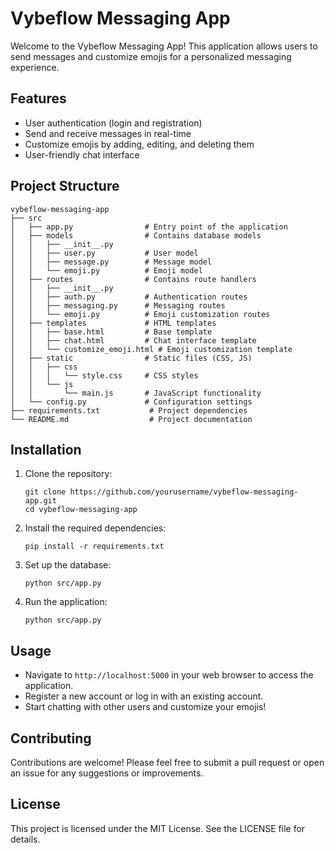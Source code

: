 # Vybeflow Messaging App

Welcome to the Vybeflow Messaging App! This application allows users to send messages and customize emojis for a personalized messaging experience.

## Features

- User authentication (login and registration)
- Send and receive messages in real-time
- Customize emojis by adding, editing, and deleting them
- User-friendly chat interface

## Project Structure

```
vybeflow-messaging-app
├── src
│   ├── app.py                # Entry point of the application
│   ├── models                # Contains database models
│   │   ├── __init__.py
│   │   ├── user.py           # User model
│   │   ├── message.py        # Message model
│   │   └── emoji.py          # Emoji model
│   ├── routes                # Contains route handlers
│   │   ├── __init__.py
│   │   ├── auth.py           # Authentication routes
│   │   ├── messaging.py      # Messaging routes
│   │   └── emoji.py          # Emoji customization routes
│   ├── templates             # HTML templates
│   │   ├── base.html         # Base template
│   │   ├── chat.html         # Chat interface template
│   │   └── customize_emoji.html # Emoji customization template
│   ├── static                # Static files (CSS, JS)
│   │   ├── css
│   │   │   └── style.css     # CSS styles
│   │   └── js
│   │       └── main.js       # JavaScript functionality
│   └── config.py             # Configuration settings
├── requirements.txt           # Project dependencies
└── README.md                  # Project documentation
```

## Installation

1. Clone the repository:
   ```
   git clone https://github.com/yourusername/vybeflow-messaging-app.git
   cd vybeflow-messaging-app
   ```

2. Install the required dependencies:
   ```
   pip install -r requirements.txt
   ```

3. Set up the database:
   ```
   python src/app.py
   ```

4. Run the application:
   ```
   python src/app.py
   ```

## Usage

- Navigate to `http://localhost:5000` in your web browser to access the application.
- Register a new account or log in with an existing account.
- Start chatting with other users and customize your emojis!

## Contributing

Contributions are welcome! Please feel free to submit a pull request or open an issue for any suggestions or improvements.

## License

This project is licensed under the MIT License. See the LICENSE file for details.